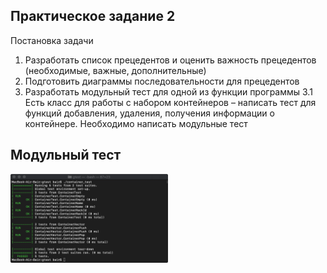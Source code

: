## Практическое задание 2
Постановка задачи
1. Разработать список прецедентов и оценить важность прецедентов
(необходимые, важные, дополнительные)
2. Подготовить диаграммы последовательности для прецедентов
3. Разработать модульный тест для одной из функции программы
3.1 Есть класс для работы с набором контейнеров – написать тест для
функций добавления, удаления, получения информации о контейнере.
Необходимо написать модульные тест

## Модульный тест

<img src="pic/containerTest.png" width=50% height=50%>
